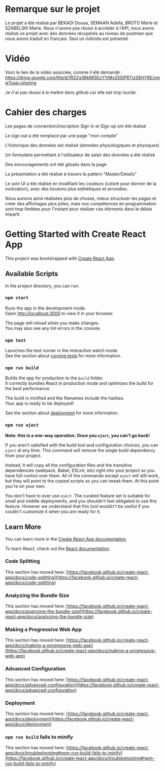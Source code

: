 # Remarque sur le projet 
Le projet a été réalisé par BEKADI Douaa, SEMAAN Adella, BROTO Marie et SZABELSKI Marie. 
Nous n'avons pas réussi à accéder à l'API, nous avons réalisé ce projet avec des données récupérés au niveau de postman que nous avons traduit en français.
Seul un individu est présenté. 

# Vidéo 
Voici le lien de la vidéo associée, comme il été demandé : https://drive.google.com/file/d/1R22g3BkMI5EzYYiMv25SlPRTizS8HY6E/view?usp=sharing

Je n'ai pas réussi à le mettre dans github car elle est trop lourde. 

# Cahier des charges 
Les pages de connection/inscription Sign in et Sign up ont été réalisé

Le sign out a été remplacé par une page "mon compte"

L'historique des données est réalisé (données physiologiques et physiques)

Un formulaire permettant à l'utilisateur de saisir des données a été réalisé

Des encouragements ont été glissés dans la page

La présentation a été réalisé à travers le pattern "Master/Details"


Le soin UI a été réalisé en modifiant les couleurs (coloré pour donner de la motivation), avec des boutons plus esthétiques et arrondies.


Nous aurions aimé réalisées plus de choses, mieux structurer les pages et créer des affichages plus jolies, mais nos compétences en programmation sont trop limitées pour l'instant pour réaliser ces éléments dans le délais imparti. 

# Getting Started with Create React App

This project was bootstrapped with [Create React App](https://github.com/facebook/create-react-app).

## Available Scripts

In the project directory, you can run:

### `npm start`

Runs the app in the development mode.\
Open [http://localhost:3000](http://localhost:3000) to view it in your browser.

The page will reload when you make changes.\
You may also see any lint errors in the console.

### `npm test`

Launches the test runner in the interactive watch mode.\
See the section about [running tests](https://facebook.github.io/create-react-app/docs/running-tests) for more information.

### `npm run build`

Builds the app for production to the `build` folder.\
It correctly bundles React in production mode and optimizes the build for the best performance.

The build is minified and the filenames include the hashes.\
Your app is ready to be deployed!

See the section about [deployment](https://facebook.github.io/create-react-app/docs/deployment) for more information.

### `npm run eject`

**Note: this is a one-way operation. Once you `eject`, you can't go back!**

If you aren't satisfied with the build tool and configuration choices, you can `eject` at any time. This command will remove the single build dependency from your project.

Instead, it will copy all the configuration files and the transitive dependencies (webpack, Babel, ESLint, etc) right into your project so you have full control over them. All of the commands except `eject` will still work, but they will point to the copied scripts so you can tweak them. At this point you're on your own.

You don't have to ever use `eject`. The curated feature set is suitable for small and middle deployments, and you shouldn't feel obligated to use this feature. However we understand that this tool wouldn't be useful if you couldn't customize it when you are ready for it.

## Learn More

You can learn more in the [Create React App documentation](https://facebook.github.io/create-react-app/docs/getting-started).

To learn React, check out the [React documentation](https://reactjs.org/).

### Code Splitting

This section has moved here: [https://facebook.github.io/create-react-app/docs/code-splitting](https://facebook.github.io/create-react-app/docs/code-splitting)

### Analyzing the Bundle Size

This section has moved here: [https://facebook.github.io/create-react-app/docs/analyzing-the-bundle-size](https://facebook.github.io/create-react-app/docs/analyzing-the-bundle-size)

### Making a Progressive Web App

This section has moved here: [https://facebook.github.io/create-react-app/docs/making-a-progressive-web-app](https://facebook.github.io/create-react-app/docs/making-a-progressive-web-app)

### Advanced Configuration

This section has moved here: [https://facebook.github.io/create-react-app/docs/advanced-configuration](https://facebook.github.io/create-react-app/docs/advanced-configuration)

### Deployment

This section has moved here: [https://facebook.github.io/create-react-app/docs/deployment](https://facebook.github.io/create-react-app/docs/deployment)

### `npm run build` fails to minify

This section has moved here: [https://facebook.github.io/create-react-app/docs/troubleshooting#npm-run-build-fails-to-minify](https://facebook.github.io/create-react-app/docs/troubleshooting#npm-run-build-fails-to-minify)
